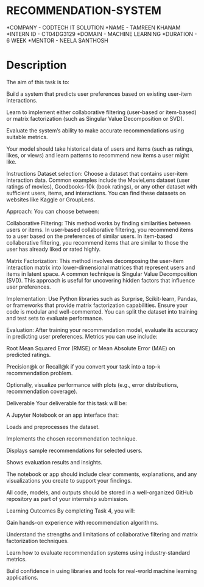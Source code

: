 # RECOMMENDATION-SYSTEM
*COMPANY - CODTECH IT SOLUTION
*NAME - TAMREEN KHANAM
*INTERN ID - CT04DG3129
*DOMAIN - MACHINE LEARNING
*DURATION - 6 WEEK
*MENTOR - NEELA SANTHOSH
# Description
The aim of this task is to:

Build a system that predicts user preferences based on existing user-item interactions.

Learn to implement either collaborative filtering (user-based or item-based) or matrix factorization (such as Singular Value Decomposition or SVD).

Evaluate the system’s ability to make accurate recommendations using suitable metrics.

Your model should take historical data of users and items (such as ratings, likes, or views) and learn patterns to recommend new items a user might like.

Instructions
Dataset selection: Choose a dataset that contains user-item interaction data. Common examples include the MovieLens dataset (user ratings of movies), Goodbooks-10k (book ratings), or any other dataset with sufficient users, items, and interactions. You can find these datasets on websites like Kaggle or GroupLens.

Approach: You can choose between:

Collaborative Filtering: This method works by finding similarities between users or items. In user-based collaborative filtering, you recommend items to a user based on the preferences of similar users. In item-based collaborative filtering, you recommend items that are similar to those the user has already liked or rated highly.

Matrix Factorization: This method involves decomposing the user-item interaction matrix into lower-dimensional matrices that represent users and items in latent space. A common technique is Singular Value Decomposition (SVD). This approach is useful for uncovering hidden factors that influence user preferences.

Implementation: Use Python libraries such as Surprise, Scikit-learn, Pandas, or frameworks that provide matrix factorization capabilities. Ensure your code is modular and well-commented. You can split the dataset into training and test sets to evaluate performance.

Evaluation: After training your recommendation model, evaluate its accuracy in predicting user preferences. Metrics you can use include:

Root Mean Squared Error (RMSE) or Mean Absolute Error (MAE) on predicted ratings.

Precision@k or Recall@k if you convert your task into a top-k recommendation problem.

Optionally, visualize performance with plots (e.g., error distributions, recommendation coverage).

Deliverable
Your deliverable for this task will be:

A Jupyter Notebook or an app interface that:

Loads and preprocesses the dataset.

Implements the chosen recommendation technique.

Displays sample recommendations for selected users.

Shows evaluation results and insights.

The notebook or app should include clear comments, explanations, and any visualizations you create to support your findings.

All code, models, and outputs should be stored in a well-organized GitHub repository as part of your internship submission.

Learning Outcomes
By completing Task 4, you will:

Gain hands-on experience with recommendation algorithms.

Understand the strengths and limitations of collaborative filtering and matrix factorization techniques.

Learn how to evaluate recommendation systems using industry-standard metrics.

Build confidence in using libraries and tools for real-world machine learning applications.
